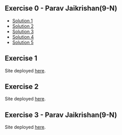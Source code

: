 ## Exercise 0 - Parav Jaikrishan(9-N)
- [Solution 1](https://www.codewars.com/kata/reviews/5a3ddaa13efef00f04000167/groups/5f0fe69f2ee7330001584600)
- [Solution 2](https://www.codewars.com/kata/reviews/591ad33de5e7871cac0009be/groups/5f0fe9ff2ee7330001584640)
- [Solution 3](https://www.codewars.com/kata/reviews/5ce9c4fc8300dc0001fc4b65/groups/5f0ff2f4332a300001d70fa9)
- [Solution 4](https://www.codewars.com/kata/reviews/55cccaf14b20d4d33e0000eb/groups/55cccaf14b20d4d33e0000ed)
- [Solution 5](https://www.codewars.com/kata/reviews/57531de80c2e9dcc4e00000c/groups/57531de80c2e9dcc4e000010)

## Exercise 1
Site deployed [here](https://filter-question-form.vercel.app/).

## Exercise 2
Site deployed [here](https://numbers-api-js.vercel.app/).

## Exercise 3 - Parav Jaikrishan(9-N)      
Site deployed [here](https://rock-paper-scissors-js.vercel.app/).